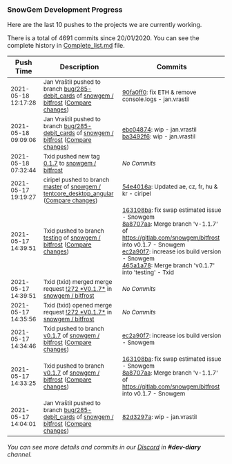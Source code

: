 
### SnowGem Development Progress

Here are the last 10 pushes to the projects we are currently working.

There is a total of 4691 commits since 20/01/2020. You can see the complete history in
 [Complete_list.md](Complete_list.md) file.

| Push Time | Description | Commits |
| --- | --- | --- |
| <sub>2021-05-18 12:17:28</sub> | <sub>Jan Vraštil pushed to branch [bug/285\-debit\_cards](https://gitlab.com/snowgem/bitfrost/commits/bug/285-debit_cards) of [snowgem / bitfrost](https://gitlab.com/snowgem/bitfrost) ([Compare changes](https://gitlab.com/snowgem/bitfrost/compare/ba3492f66cff3630a768c75358ba92eda5b2471d...90fa0ff08c962d2f027c88af7cf3c0582be351da))</sub> | <sub>[90fa0ff0](https://gitlab.com/snowgem/bitfrost/-/commit/90fa0ff08c962d2f027c88af7cf3c0582be351da): fix ETH & remove console.logs - jan.vrastil</sub> |
| <sub>2021-05-18 09:09:06</sub> | <sub>Jan Vraštil pushed to branch [bug/285\-debit\_cards](https://gitlab.com/snowgem/bitfrost/commits/bug/285-debit_cards) of [snowgem / bitfrost](https://gitlab.com/snowgem/bitfrost) ([Compare changes](https://gitlab.com/snowgem/bitfrost/compare/82d3297a4576d2218fb840615d649c3184d5fc13...ba3492f66cff3630a768c75358ba92eda5b2471d))</sub> | <sub>[ebc04874](https://gitlab.com/snowgem/bitfrost/-/commit/ebc04874f8a78f02e07d6678b298f4ff66a032b0): wip - jan.vrastil<br>[ba3492f6](https://gitlab.com/snowgem/bitfrost/-/commit/ba3492f66cff3630a768c75358ba92eda5b2471d): wip - jan.vrastil</sub> |
| <sub>2021-05-18 07:32:44</sub> | <sub>Txid pushed new tag [0\.1\.7](https://gitlab.com/snowgem/bitfrost/-/tags/0.1.7) to [snowgem / bitfrost](https://gitlab.com/snowgem/bitfrost)</sub> | <sub>_No Commits_</sub> |
| <sub>2021-05-17 19:19:27</sub> | <sub>ciripel pushed to branch [master](https://gitlab.com/snowgem/tentcore_desktop_angular/commits/master) of [snowgem / tentcore\_desktop\_angular](https://gitlab.com/snowgem/tentcore_desktop_angular) ([Compare changes](https://gitlab.com/snowgem/tentcore_desktop_angular/compare/43a30485d71431d3aa16bb6114e3536a83ae9dca...54e4016abe2aa35844b120c9dceec0e57586c402))</sub> | <sub>[54e4016a](https://gitlab.com/snowgem/tentcore_desktop_angular/-/commit/54e4016abe2aa35844b120c9dceec0e57586c402): Updated ae, cz, fr, hu & kr - ciripel</sub> |
| <sub>2021-05-17 14:39:51</sub> | <sub>Txid pushed to branch [testing](https://gitlab.com/snowgem/bitfrost/commits/testing) of [snowgem / bitfrost](https://gitlab.com/snowgem/bitfrost) ([Compare changes](https://gitlab.com/snowgem/bitfrost/compare/68ee5c12429674be8d9ea1caac41a0207c4a83b9...465a1a788e1abc50c0fe9082eac120c5e3225e28))</sub> | <sub>[163108ba](https://gitlab.com/snowgem/bitfrost/-/commit/163108bae8e3ae78569dcedcf44b877dbb7f15cb): fix swap estimated issue - Snowgem<br>[8a8707aa](https://gitlab.com/snowgem/bitfrost/-/commit/8a8707aaa6dadc7fb240da2ef4cc4c7478487024): Merge branch 'v-1.1.7' of https://gitlab.com/snowgem/bitfrost into v0.1.7 - Snowgem<br>[ec2a90f7](https://gitlab.com/snowgem/bitfrost/-/commit/ec2a90f7c90938f89b185c1828d7bdb997a5b721): increase ios build version - Snowgem<br>[465a1a78](https://gitlab.com/snowgem/bitfrost/-/commit/465a1a788e1abc50c0fe9082eac120c5e3225e28): Merge branch 'v0.1.7' into 'testing' - Txid</sub> |
| <sub>2021-05-17 14:39:51</sub> | <sub>Txid (txid) merged merge request [\!272 \*V0\.1\.7\*](https://gitlab.com/snowgem/bitfrost/-/merge_requests/272) in [snowgem / bitfrost](https://gitlab.com/snowgem/bitfrost)</sub> | <sub>_No Commits_</sub> |
| <sub>2021-05-17 14:35:56</sub> | <sub>Txid (txid) opened merge request [\!272 \*V0\.1\.7\*](https://gitlab.com/snowgem/bitfrost/-/merge_requests/272) in [snowgem / bitfrost](https://gitlab.com/snowgem/bitfrost)</sub> | <sub>_No Commits_</sub> |
| <sub>2021-05-17 14:34:46</sub> | <sub>Txid pushed to branch [v0\.1\.7](https://gitlab.com/snowgem/bitfrost/commits/v0.1.7) of [snowgem / bitfrost](https://gitlab.com/snowgem/bitfrost) ([Compare changes](https://gitlab.com/snowgem/bitfrost/compare/8a8707aaa6dadc7fb240da2ef4cc4c7478487024...ec2a90f7c90938f89b185c1828d7bdb997a5b721))</sub> | <sub>[ec2a90f7](https://gitlab.com/snowgem/bitfrost/-/commit/ec2a90f7c90938f89b185c1828d7bdb997a5b721): increase ios build version - Snowgem</sub> |
| <sub>2021-05-17 14:33:25</sub> | <sub>Txid pushed to branch [v0\.1\.7](https://gitlab.com/snowgem/bitfrost/commits/v0.1.7) of [snowgem / bitfrost](https://gitlab.com/snowgem/bitfrost) ([Compare changes](https://gitlab.com/snowgem/bitfrost/compare/f8046f2dcb65df5699dbc91b8a9c49794c51eac8...8a8707aaa6dadc7fb240da2ef4cc4c7478487024))</sub> | <sub>[163108ba](https://gitlab.com/snowgem/bitfrost/-/commit/163108bae8e3ae78569dcedcf44b877dbb7f15cb): fix swap estimated issue - Snowgem<br>[8a8707aa](https://gitlab.com/snowgem/bitfrost/-/commit/8a8707aaa6dadc7fb240da2ef4cc4c7478487024): Merge branch 'v-1.1.7' of https://gitlab.com/snowgem/bitfrost into v0.1.7 - Snowgem</sub> |
| <sub>2021-05-17 14:04:01</sub> | <sub>Jan Vraštil pushed to branch [bug/285\-debit\_cards](https://gitlab.com/snowgem/bitfrost/commits/bug/285-debit_cards) of [snowgem / bitfrost](https://gitlab.com/snowgem/bitfrost) ([Compare changes](https://gitlab.com/snowgem/bitfrost/compare/73eb11bf83a67df77c74c0c8a37416e87fcfbce2...82d3297a4576d2218fb840615d649c3184d5fc13))</sub> | <sub>[82d3297a](https://gitlab.com/snowgem/bitfrost/-/commit/82d3297a4576d2218fb840615d649c3184d5fc13): wip - jan.vrastil</sub> |

_You can see more details and commits in our [Discord](https://discord.gg/zumGnbg) in **#dev-diary** channel._
